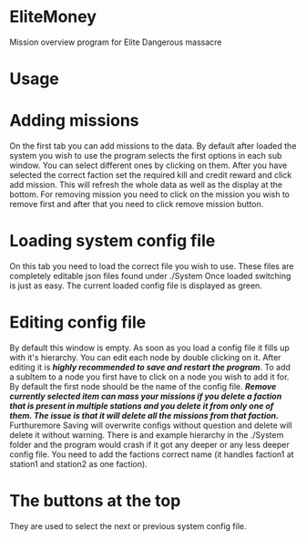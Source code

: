 # EliteMoney
Mission overview program for Elite Dangerous massacre
# Usage
# Adding missions
On the first tab you can add missions to the data.
By default after loaded the system you wish to use the program selects the first options in each sub window. You can select different ones by clicking on them.
After you have selected the correct faction set the required kill and credit reward and click add mission. This will refresh the whole data as well as the display at the bottom.
For removing mission you need to click on the mission you wish to remove first and after that you need to click remove mission button.
# Loading system config file
On this tab you need to load the correct file you wish to use. These files are completely editable json files found under ./System
Once loaded switching is just as easy. The current loaded config file is displayed as green.
# Editing config file
By default this window is empty. As soon as you load a config file it fills up with it's hierarchy.
You can edit each node by double clicking on it. After editing it is ***highly recommended to save and restart the program***.
To add a subItem to a node you first have to click on a node you wish to add it for. By default the first node should be the name of the config file.
***Remove currently selected item can mass your missions if you delete a faction that is present in multiple stations and you delete it from only one of them. The issue is that it will delete all the missions from that faction.***
Furthuremore Saving will overwrite configs without question and delete will delete it without warning.
There is and example hierarchy in the ./System folder and the program would crash if it got any deeper or any less deeper config file.
You need to add the factions correct name (it handles faction1 at station1 and station2 as one faction).
# The buttons at the top
They are used to select the next or previous system config file.
